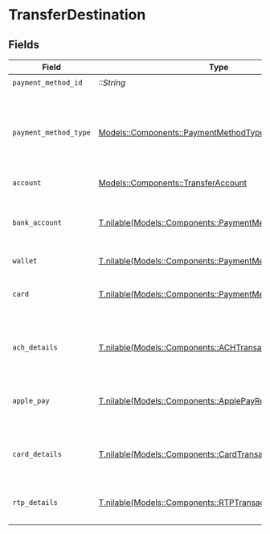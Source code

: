 # TransferDestination


## Fields

| Field                                                                                                        | Type                                                                                                         | Required                                                                                                     | Description                                                                                                  |
| ------------------------------------------------------------------------------------------------------------ | ------------------------------------------------------------------------------------------------------------ | ------------------------------------------------------------------------------------------------------------ | ------------------------------------------------------------------------------------------------------------ |
| `payment_method_id`                                                                                          | *::String*                                                                                                   | :heavy_check_mark:                                                                                           | N/A                                                                                                          |
| `payment_method_type`                                                                                        | [Models::Components::PaymentMethodType](../../models/shared/paymentmethodtype.md)                            | :heavy_check_mark:                                                                                           | The payment method type that represents a payment rail and directionality                                    |
| `account`                                                                                                    | [Models::Components::TransferAccount](../../models/shared/transferaccount.md)                                | :heavy_check_mark:                                                                                           | N/A                                                                                                          |
| `bank_account`                                                                                               | [T.nilable(Models::Components::PaymentMethodsBankAccount)](../../models/shared/paymentmethodsbankaccount.md) | :heavy_minus_sign:                                                                                           | A bank account as contained within a payment method.                                                         |
| `wallet`                                                                                                     | [T.nilable(Models::Components::PaymentMethodsWallet)](../../models/shared/paymentmethodswallet.md)           | :heavy_minus_sign:                                                                                           | N/A                                                                                                          |
| `card`                                                                                                       | [T.nilable(Models::Components::PaymentMethodsCard)](../../models/shared/paymentmethodscard.md)               | :heavy_minus_sign:                                                                                           | A card as contained within a payment method.                                                                 |
| `ach_details`                                                                                                | [T.nilable(Models::Components::ACHTransactionDetails)](../../models/shared/achtransactiondetails.md)         | :heavy_minus_sign:                                                                                           | ACH specific details about the transaction.                                                                  |
| `apple_pay`                                                                                                  | [T.nilable(Models::Components::ApplePayResponse)](../../models/shared/applepayresponse.md)                   | :heavy_minus_sign:                                                                                           | Describes an Apple Pay token on a Moov account.                                                              |
| `card_details`                                                                                               | [T.nilable(Models::Components::CardTransactionDetails)](../../models/shared/cardtransactiondetails.md)       | :heavy_minus_sign:                                                                                           | Card-specific details about the transaction.                                                                 |
| `rtp_details`                                                                                                | [T.nilable(Models::Components::RTPTransactionDetails)](../../models/shared/rtptransactiondetails.md)         | :heavy_minus_sign:                                                                                           | RTP specific details about the transaction.                                                                  |